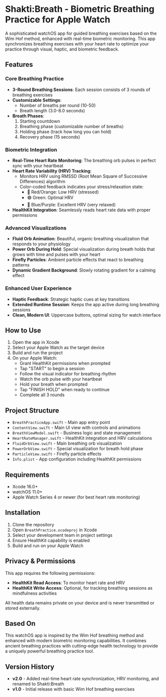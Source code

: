 # Shakti:Breath - Biometric Breathing Practice for Apple Watch

A sophisticated watchOS app for guided breathing exercises based on the Wim Hof method, enhanced with real-time biometric monitoring. This app synchronizes breathing exercises with your heart rate to optimize your practice through visual, haptic, and biometric feedback.

## Features

### Core Breathing Practice
- **3-Round Breathing Sessions**: Each session consists of 3 rounds of breathing exercises
- **Customizable Settings**:
  - Number of breaths per round (10-50)
  - Breath length (3.0-8.0 seconds)
- **Breath Phases**:
  1. Starting countdown
  2. Breathing phase (customizable number of breaths)
  3. Holding phase (track how long you can hold)
  4. Recovery phase (15 seconds)

### Biometric Integration
- **Real-Time Heart Rate Monitoring**: The breathing orb pulses in perfect sync with your heartbeat
- **Heart Rate Variability (HRV) Tracking**: 
  - Monitors HRV using RMSSD (Root Mean Square of Successive Differences) algorithm
  - Color-coded feedback indicates your stress/relaxation state:
    - 🔴 Red/Orange: Low HRV (stressed)
    - 🟢 Green: Optimal HRV 
    - 🔵 Blue/Purple: Excellent HRV (very relaxed)
- **HealthKit Integration**: Seamlessly reads heart rate data with proper permissions

### Advanced Visualizations
- **Fluid Orb Animation**: Beautiful, organic breathing visualization that responds to your physiology
- **Power Orb During Hold**: Special visualization during breath holds that grows with time and pulses with your heart
- **Firefly Particles**: Ambient particle effects that react to breathing patterns
- **Dynamic Gradient Background**: Slowly rotating gradient for a calming effect

### Enhanced User Experience
- **Haptic Feedback**: Strategic haptic cues at key transitions
- **Extended Runtime Session**: Keeps the app active during long breathing sessions
- **Clean, Modern UI**: Uppercase buttons, optimal sizing for watch interface

## How to Use

1. Open the app in Xcode
2. Select your Apple Watch as the target device
3. Build and run the project
4. On your Apple Watch:
   - Grant HealthKit permissions when prompted
   - Tap "START" to begin a session
   - Follow the visual indicator for breathing rhythm
   - Watch the orb pulse with your heartbeat
   - Hold your breath when prompted
   - Tap "FINISH HOLD" when ready to continue
   - Complete all 3 rounds

## Project Structure

- `BreathPracticeApp.swift` - Main app entry point
- `ContentView.swift` - Main UI view with controls and animations
- `BreathViewModel.swift` - Business logic and state management
- `HeartRateManager.swift` - HealthKit integration and HRV calculations
- `FluidOrbView.swift` - Main breathing orb visualization
- `PowerOrbView.swift` - Special visualization for breath hold phase
- `ParticleView.swift` - Firefly particle effects
- `Info.plist` - App configuration including HealthKit permissions

## Requirements

- Xcode 16.0+
- watchOS 11.0+
- Apple Watch Series 4 or newer (for best heart rate monitoring)

## Installation

1. Clone the repository
2. Open `BreathPractice.xcodeproj` in Xcode
3. Select your development team in project settings
4. Ensure HealthKit capability is enabled
5. Build and run on your Apple Watch

## Privacy & Permissions

This app requires the following permissions:
- **HealthKit Read Access**: To monitor heart rate and HRV
- **HealthKit Write Access**: Optional, for tracking breathing sessions as mindfulness activities

All health data remains private on your device and is never transmitted or stored externally.

## Based On

This watchOS app is inspired by the Wim Hof breathing method and enhanced with modern biometric monitoring capabilities. It combines ancient breathing practices with cutting-edge health technology to provide a uniquely powerful breathing practice tool.

## Version History

- **v2.0** - Added real-time heart rate synchronization, HRV monitoring, and renamed to Shakti:Breath
- **v1.0** - Initial release with basic Wim Hof breathing exercises